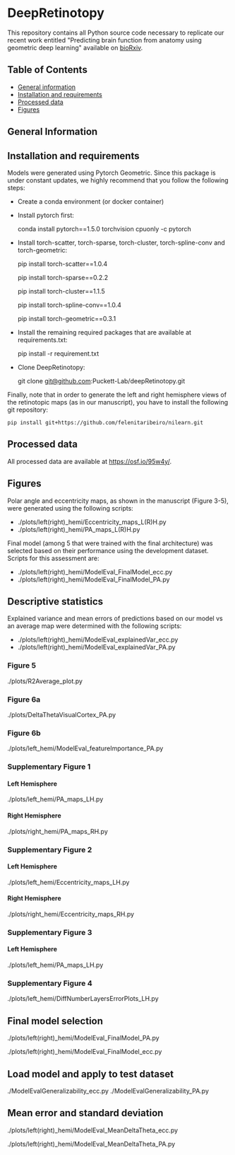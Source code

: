 # DeepRetinotopy

This repository contains all Python source code necessary to replicate our recent work entitled "Predicting brain function from anatomy 
using geometric deep learning" available on [bioRxiv](https://www.biorxiv.org/content/10.1101/2020.02.11.934471v2).

## Table of Contents
* [General information](#general-info)
* [Installation and requirements](#installation-and-requirements)
* [Processed data](#processed-data)
* [Figures](#figures)

## General Information

## Installation and requirements 

Models were generated using Pytorch Geometric. Since this package is under constant updates, we highly recommend that 
you follow the following steps:

- Create a conda environment (or docker container)
- Install pytorch first:
	
	
	conda install pytorch==1.5.0 torchvision cpuonly -c pytorch
	
- Install torch-scatter, torch-sparse, torch-cluster, torch-spline-conv and torch-geometric:
	 
	 
	pip install torch-scatter==1.0.4

	pip install torch-sparse==0.2.2

	pip install torch-cluster==1.1.5

	pip install torch-spline-conv==1.0.4

    pip install torch-geometric==0.3.1


- Install the remaining required packages that are available at requirements.txt: 


    pip install -r requirement.txt
    
- Clone DeepRetinotopy:


    git clone git@github.com:Puckett-Lab/deepRetinotopy.git

Finally, note that in order to generate the left and right hemisphere 
views of the retinotopic maps (as in our manuscript), you have to install the following git repository:

    pip install git+https://github.com/felenitaribeiro/nilearn.git


## Processed data

All processed data are available at https://osf.io/95w4y/.

## Figures

Polar angle and eccentricity maps, as shown in the manuscript (Figure 3-5), were generated using the following scripts:

- ./plots/left(right)_hemi/Eccentricity_maps_L(R)H.py
- ./plots/left(right)_hemi/PA_maps_L(R)H.py

Final model (among 5 that were trained with the final architecture) was selected based on their performance using the 
development dataset. Scripts for this assessment are:

- ./plots/left(right)_hemi/ModelEval_FinalModel_ecc.py
- ./plots/left(right)_hemi/ModelEval_FinalModel_PA.py
## Descriptive statistics

Explained variance and mean errors of predictions based on our model vs an average map were determined with the following scripts:

- ./plots/left(right)_hemi/ModelEval_explainedVar_ecc.py
- ./plots/left(right)_hemi/ModelEval_explainedVar_PA.py

### Figure 5
./plots/R2Average_plot.py

### Figure 6a
./plots/DeltaThetaVisualCortex_PA.py

### Figure 6b
./plots/left_hemi/ModelEval_featureImportance_PA.py

### Supplementary Figure 1
#### Left Hemisphere
./plots/left_hemi/PA_maps_LH.py

#### Right Hemisphere
./plots/right_hemi/PA_maps_RH.py

### Supplementary Figure 2
#### Left Hemisphere
./plots/left_hemi/Eccentricity_maps_LH.py

#### Right Hemisphere
./plots/right_hemi/Eccentricity_maps_RH.py


### Supplementary Figure 3
#### Left Hemisphere
./plots/left_hemi/PA_maps_LH.py

### Supplementary Figure 4
./plots/left_hemi/DiffNumberLayersErrorPlots_LH.py

## Final model selection

./plots/left(right)_hemi/ModelEval_FinalModel_PA.py

./plots/left(right)_hemi/ModelEval_FinalModel_ecc.py

## Load model and apply to test dataset

./ModelEvalGeneralizability_ecc.py
./ModelEvalGeneralizability_PA.py


## Mean error and standard deviation

./plots/left(right)_hemi/ModelEval_MeanDeltaTheta_ecc.py

./plots/left(right)_hemi/ModelEval_MeanDeltaTheta_PA.py